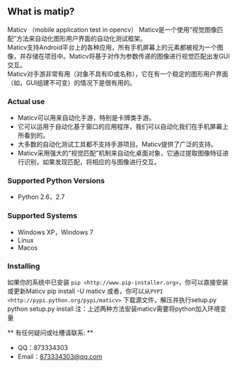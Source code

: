 ## What is matip? ##
Maticv （mobile application test in opencv） 
Maticv是一个使用“视觉图像匹配”方法来自动化图形用户界面的自动化测试框架。  
Maticv支持Android平台上的各种应用，所有手机屏幕上的元素都被视为一个图像，并存储在项目中。Maticv将基于对作为参数传递的图像进行视觉匹配出发GUI交互。  
Maticv对手游非常有用（对象不具有ID或名称），它在有一个稳定的图形用户界面（如，GUI组建不可变）的情况下是很有用的。

### Actual use ###
- Maticv可以用来自动化手游，特别是卡牌类手游。
- 它可以运用于自动化基于窗口的应用程序，我们可以自动化我们在手机屏幕上所看到的。
- 大多数的自动化测试工具都不支持手游项目。Maticv提供了广泛的支持。
- Maticv采用强大的“视觉匹配”机制来自动化桌面对象，它通过提取图像特征进行识别，如果发现匹配，将相应的与图像进行交互。

### Supported Python Versions ###
- Python 2.6，2.7

### Supported Systems ###
- Windows XP，Windows 7
- Linux
- Macos

### Installing ###
如果你的系统中已安装 `pip <http://www.pip-installer.org>`，你可以直接安装或更新Maticv
    pip install -U maticv
或者，你可以从`PYPI <http://pypi.python.org/pypi/maticv>` 下载源文件，解压并执行setup.py
    python setup.py install
注：上述两种方法安装maticv需要将python加入环境变量

** 有任何疑问或吐槽请联系: **
- QQ：873334303
- Email：873334303@qq.com
